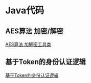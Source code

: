 # Java代码
## AES算法 加密/解密
[AES算法 加解密工具类](https://github.com/TFdream/backend-snippet/issues/1)

## 基于Token的身份认证逻辑
[基于Token的身份认证逻辑](https://github.com/TFdream/backend-snippet/issues/2)
